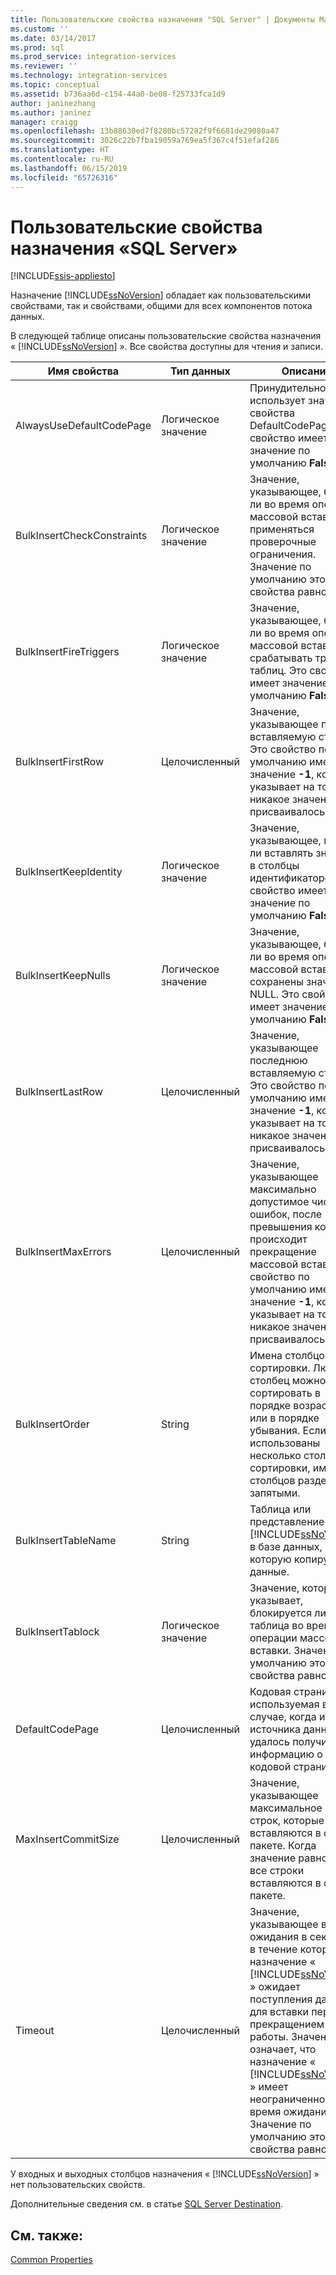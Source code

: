 ```yaml
---
title: Пользовательские свойства назначения "SQL Server" | Документы Майкрософт
ms.custom: ''
ms.date: 03/14/2017
ms.prod: sql
ms.prod_service: integration-services
ms.reviewer: ''
ms.technology: integration-services
ms.topic: conceptual
ms.assetid: b736aa6d-c154-44a0-be08-f25733fca1d9
author: janinezhang
ms.author: janinez
manager: craigg
ms.openlocfilehash: 13b88630ed7f8280bc57282f9f6681de29080a47
ms.sourcegitcommit: 3026c22b7fba19059a769ea5f367c4f51efaf286
ms.translationtype: HT
ms.contentlocale: ru-RU
ms.lasthandoff: 06/15/2019
ms.locfileid: "65726316"
---
```

# <a name="sql-server-destination-custom-properties"></a>Пользовательские свойства назначения «SQL Server»

[!INCLUDE[ssis-appliesto](../../includes/ssis-appliesto-ssvrpluslinux-asdb-asdw-xxx.md)]


  Назначение [!INCLUDE[ssNoVersion](../../includes/ssnoversion-md.md)] обладает как пользовательскими свойствами, так и свойствами, общими для всех компонентов потока данных.  
  
 В следующей таблице описаны пользовательские свойства назначения « [!INCLUDE[ssNoVersion](../../includes/ssnoversion-md.md)] ». Все свойства доступны для чтения и записи.  
  
|Имя свойства|Тип данных|Описание|  
|-------------------|---------------|-----------------|  
|AlwaysUseDefaultCodePage|Логическое значение|Принудительно использует значение свойства DefaultCodePage. Это свойство имеет значение по умолчанию **False**.|  
|BulkInsertCheckConstraints|Логическое значение|Значение, указывающее, будут ли во время операции массовой вставки применяться проверочные ограничения. Значение по умолчанию этого свойства равно **True**.|  
|BulkInsertFireTriggers|Логическое значение|Значение, указывающее, будут ли во время операций массовой вставки срабатывать триггеры таблиц. Это свойство имеет значение по умолчанию **False**.|  
|BulkInsertFirstRow|Целочисленный|Значение, указывающее первую вставляемую строку. Это свойство по умолчанию имеет значение **-1**, которое указывает на то, что никакое значение не присваивалось.|  
|BulkInsertKeepIdentity|Логическое значение|Значение, указывающее, можно ли вставлять значения в столбцы идентификаторов. Это свойство имеет значение по умолчанию **False**.|  
|BulkInsertKeepNulls|Логическое значение|Значение, указывающее, будут ли во время операций массовой вставки сохранены значения NULL. Это свойство имеет значение по умолчанию **False**.|  
|BulkInsertLastRow|Целочисленный|Значение, указывающее последнюю вставляемую строку. Это свойство по умолчанию имеет значение **-1**, которое указывает на то, что никакое значение не присваивалось.|  
|BulkInsertMaxErrors|Целочисленный|Значение, указывающее максимально допустимое число ошибок, после превышения которого происходит прекращение массовой вставки. Это свойство по умолчанию имеет значение **-1**, которое указывает на то, что никакое значение не присваивалось.|  
|BulkInsertOrder|String|Имена столбцов сортировки. Любой столбец можно сортировать в порядке возрастания или в порядке убывания. Если использованы несколько столбцов сортировки, имена столбцов разделяются запятыми.|  
|BulkInsertTableName|String|Таблица или представление [!INCLUDE[ssNoVersion](../../includes/ssnoversion-md.md)] в базе данных, в которую копируются данные.|  
|BulkInsertTablock|Логическое значение|Значение, которое указывает, блокируется ли таблица во время операции массовой вставки. Значение по умолчанию этого свойства равно **True**.|  
|DefaultCodePage|Целочисленный|Кодовая страница, используемая в том случае, когда из источника данных не удалось получить информацию о кодовой странице.|  
|MaxInsertCommitSize|Целочисленный|Значение, указывающее максимальное число строк, которые вставляются в одном пакете. Когда значение равно нулю, все строки вставляются в одном пакете.|  
|Timeout|Целочисленный|Значение, указывающее время ожидания в секундах, в течение которых назначение « [!INCLUDE[ssNoVersion](../../includes/ssnoversion-md.md)] » ожидает поступления данных для вставки перед прекращением работы. Значение 0 означает, что назначение « [!INCLUDE[ssNoVersion](../../includes/ssnoversion-md.md)] » имеет неограниченное время ожидания. Значение по умолчанию этого свойства равно 30.|  
  
 У входных и выходных столбцов назначения « [!INCLUDE[ssNoVersion](../../includes/ssnoversion-md.md)] » нет пользовательских свойств.  
  
 Дополнительные сведения см. в статье [SQL Server Destination](../../integration-services/data-flow/sql-server-destination.md).  
  
## <a name="see-also"></a>См. также:  
 [Common Properties](https://msdn.microsoft.com/library/51973502-5cc6-4125-9fce-e60fa1b7b796)  
  
  
